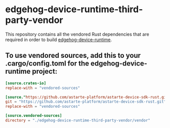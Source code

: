 # edgehog-device-runtime-third-party-vendor

This repository contains all the vendored Rust dependencies that are required in
order to build
[edgehog-device-runtime](https://github.com/edgehog-device-manager/edgehog-device-runtime).

## To use vendored sources, add this to your .cargo/config.toml for the edgehog-device-runtime project:

``` toml
[source.crates-io]
replace-with = "vendored-sources"

[source."https://github.com/astarte-platform/astarte-device-sdk-rust.git"]
git = "https://github.com/astarte-platform/astarte-device-sdk-rust.git"
replace-with = "vendored-sources"

[source.vendored-sources]
directory = "./edgehog-device-runtime-third-party-vendor/vendor"
```
